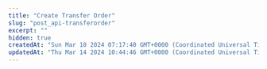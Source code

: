 ```yaml
---
title: "Create Transfer Order"
slug: "post_api-transferorder"
excerpt: ""
hidden: true
createdAt: "Sun Mar 10 2024 07:17:40 GMT+0000 (Coordinated Universal Time)"
updatedAt: "Thu Mar 14 2024 10:44:46 GMT+0000 (Coordinated Universal Time)"
---
```

